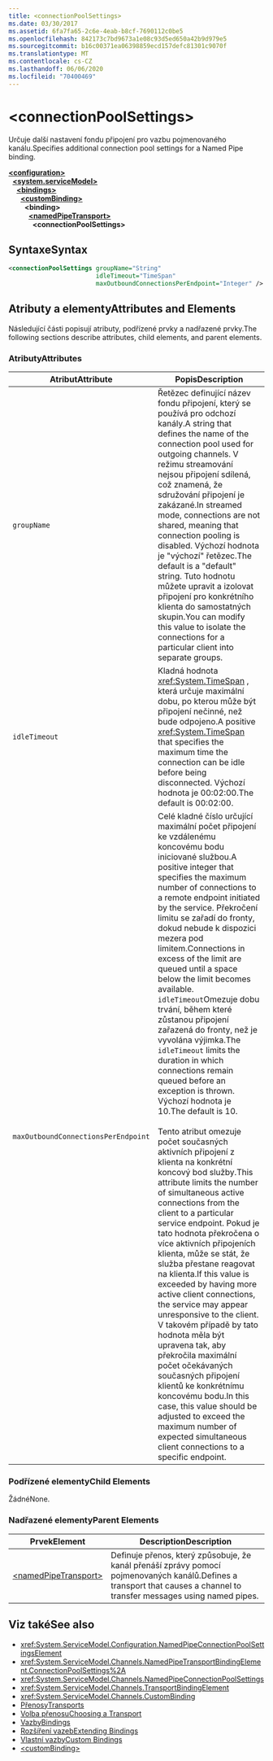 ```yaml
---
title: <connectionPoolSettings>
ms.date: 03/30/2017
ms.assetid: 6fa7fa65-2c6e-4eab-b8cf-7690112c0be5
ms.openlocfilehash: 842173c7bd9673a1e08c93d5ed650a42b9d979e5
ms.sourcegitcommit: b16c00371ea06398859ecd157defc81301c9070f
ms.translationtype: MT
ms.contentlocale: cs-CZ
ms.lasthandoff: 06/06/2020
ms.locfileid: "70400469"
---
```

# \<connectionPoolSettings>
<span data-ttu-id="7ded5-101">Určuje další nastavení fondu připojení pro vazbu pojmenovaného kanálu.</span><span class="sxs-lookup"><span data-stu-id="7ded5-101">Specifies additional connection pool settings for a Named Pipe binding.</span></span>  
  
[**\<configuration>**](../configuration-element.md)\
&nbsp;&nbsp;[**\<system.serviceModel>**](system-servicemodel.md)\
&nbsp;&nbsp;&nbsp;&nbsp;[**\<bindings>**](bindings.md)\
&nbsp;&nbsp;&nbsp;&nbsp;&nbsp;&nbsp;[**\<customBinding>**](custombinding.md)\
&nbsp;&nbsp;&nbsp;&nbsp;&nbsp;&nbsp;&nbsp;&nbsp;**\<binding>**\
&nbsp;&nbsp;&nbsp;&nbsp;&nbsp;&nbsp;&nbsp;&nbsp;&nbsp;&nbsp;[**\<namedPipeTransport>**](namedpipetransport.md)\
&nbsp;&nbsp;&nbsp;&nbsp;&nbsp;&nbsp;&nbsp;&nbsp;&nbsp;&nbsp;&nbsp;&nbsp;**\<connectionPoolSettings>**  
  
## <a name="syntax"></a><span data-ttu-id="7ded5-102">Syntaxe</span><span class="sxs-lookup"><span data-stu-id="7ded5-102">Syntax</span></span>  
  
```xml  
<connectionPoolSettings groupName="String"
                        idleTimeout="TimeSpan"
                        maxOutboundConnectionsPerEndpoint="Integer" />
```  
  
## <a name="attributes-and-elements"></a><span data-ttu-id="7ded5-103">Atributy a elementy</span><span class="sxs-lookup"><span data-stu-id="7ded5-103">Attributes and Elements</span></span>  
 <span data-ttu-id="7ded5-104">Následující části popisují atributy, podřízené prvky a nadřazené prvky.</span><span class="sxs-lookup"><span data-stu-id="7ded5-104">The following sections describe attributes, child elements, and parent elements.</span></span>  
  
### <a name="attributes"></a><span data-ttu-id="7ded5-105">Atributy</span><span class="sxs-lookup"><span data-stu-id="7ded5-105">Attributes</span></span>  
  
|<span data-ttu-id="7ded5-106">Atribut</span><span class="sxs-lookup"><span data-stu-id="7ded5-106">Attribute</span></span>|<span data-ttu-id="7ded5-107">Popis</span><span class="sxs-lookup"><span data-stu-id="7ded5-107">Description</span></span>|  
|---------------|-----------------|  
|`groupName`|<span data-ttu-id="7ded5-108">Řetězec definující název fondu připojení, který se používá pro odchozí kanály.</span><span class="sxs-lookup"><span data-stu-id="7ded5-108">A string that defines the name of the connection pool used for outgoing channels.</span></span> <span data-ttu-id="7ded5-109">V režimu streamování nejsou připojení sdílená, což znamená, že sdružování připojení je zakázané.</span><span class="sxs-lookup"><span data-stu-id="7ded5-109">In streamed mode, connections are not shared, meaning that connection pooling is disabled.</span></span> <span data-ttu-id="7ded5-110">Výchozí hodnota je "výchozí" řetězec.</span><span class="sxs-lookup"><span data-stu-id="7ded5-110">The default is a "default" string.</span></span> <span data-ttu-id="7ded5-111">Tuto hodnotu můžete upravit a izolovat připojení pro konkrétního klienta do samostatných skupin.</span><span class="sxs-lookup"><span data-stu-id="7ded5-111">You can modify this value to isolate the connections for a particular client into separate groups.</span></span>|  
|`idleTimeout`|<span data-ttu-id="7ded5-112">Kladná hodnota <xref:System.TimeSpan> , která určuje maximální dobu, po kterou může být připojení nečinné, než bude odpojeno.</span><span class="sxs-lookup"><span data-stu-id="7ded5-112">A positive <xref:System.TimeSpan> that specifies the maximum time the connection can be idle before being disconnected.</span></span> <span data-ttu-id="7ded5-113">Výchozí hodnota je 00:02:00.</span><span class="sxs-lookup"><span data-stu-id="7ded5-113">The default is 00:02:00.</span></span>|  
|`maxOutboundConnectionsPerEndpoint`|<span data-ttu-id="7ded5-114">Celé kladné číslo určující maximální počet připojení ke vzdálenému koncovému bodu iniciované službou.</span><span class="sxs-lookup"><span data-stu-id="7ded5-114">A positive integer that specifies the maximum number of connections to a remote endpoint initiated by the service.</span></span> <span data-ttu-id="7ded5-115">Překročení limitu se zařadí do fronty, dokud nebude k dispozici mezera pod limitem.</span><span class="sxs-lookup"><span data-stu-id="7ded5-115">Connections in excess of the limit are queued until a space below the limit becomes available.</span></span> <span data-ttu-id="7ded5-116">`idleTimeout`Omezuje dobu trvání, během které zůstanou připojení zařazená do fronty, než je vyvolána výjimka.</span><span class="sxs-lookup"><span data-stu-id="7ded5-116">The `idleTimeout` limits the duration in which connections remain queued before an exception is thrown.</span></span> <span data-ttu-id="7ded5-117">Výchozí hodnota je 10.</span><span class="sxs-lookup"><span data-stu-id="7ded5-117">The default is 10.</span></span><br /><br /> <span data-ttu-id="7ded5-118">Tento atribut omezuje počet současných aktivních připojení z klienta na konkrétní koncový bod služby.</span><span class="sxs-lookup"><span data-stu-id="7ded5-118">This attribute limits the number of simultaneous active connections from the client to a particular service endpoint.</span></span> <span data-ttu-id="7ded5-119">Pokud je tato hodnota překročena o více aktivních připojeních klienta, může se stát, že služba přestane reagovat na klienta.</span><span class="sxs-lookup"><span data-stu-id="7ded5-119">If this value is exceeded by having more active client connections, the service may appear unresponsive to the client.</span></span> <span data-ttu-id="7ded5-120">V takovém případě by tato hodnota měla být upravena tak, aby překročila maximální počet očekávaných současných připojení klientů ke konkrétnímu koncovému bodu.</span><span class="sxs-lookup"><span data-stu-id="7ded5-120">In this case, this value should be adjusted to exceed the maximum number of expected simultaneous client connections to a specific endpoint.</span></span>|  
  
### <a name="child-elements"></a><span data-ttu-id="7ded5-121">Podřízené elementy</span><span class="sxs-lookup"><span data-stu-id="7ded5-121">Child Elements</span></span>  
 <span data-ttu-id="7ded5-122">Žádné</span><span class="sxs-lookup"><span data-stu-id="7ded5-122">None.</span></span>  
  
### <a name="parent-elements"></a><span data-ttu-id="7ded5-123">Nadřazené elementy</span><span class="sxs-lookup"><span data-stu-id="7ded5-123">Parent Elements</span></span>  
  
|<span data-ttu-id="7ded5-124">Prvek</span><span class="sxs-lookup"><span data-stu-id="7ded5-124">Element</span></span>|<span data-ttu-id="7ded5-125">Description</span><span class="sxs-lookup"><span data-stu-id="7ded5-125">Description</span></span>|  
|-------------|-----------------|  
|[\<namedPipeTransport>](namedpipetransport.md)|<span data-ttu-id="7ded5-126">Definuje přenos, který způsobuje, že kanál přenáší zprávy pomocí pojmenovaných kanálů.</span><span class="sxs-lookup"><span data-stu-id="7ded5-126">Defines a transport that causes a channel to transfer messages using named pipes.</span></span>|  
  
## <a name="see-also"></a><span data-ttu-id="7ded5-127">Viz také</span><span class="sxs-lookup"><span data-stu-id="7ded5-127">See also</span></span>

- <xref:System.ServiceModel.Configuration.NamedPipeConnectionPoolSettingsElement>
- <xref:System.ServiceModel.Channels.NamedPipeTransportBindingElement.ConnectionPoolSettings%2A>
- <xref:System.ServiceModel.Channels.NamedPipeConnectionPoolSettings>
- <xref:System.ServiceModel.Channels.TransportBindingElement>
- <xref:System.ServiceModel.Channels.CustomBinding>
- [<span data-ttu-id="7ded5-128">Přenosy</span><span class="sxs-lookup"><span data-stu-id="7ded5-128">Transports</span></span>](../../../wcf/feature-details/transports.md)
- [<span data-ttu-id="7ded5-129">Volba přenosu</span><span class="sxs-lookup"><span data-stu-id="7ded5-129">Choosing a Transport</span></span>](../../../wcf/feature-details/choosing-a-transport.md)
- [<span data-ttu-id="7ded5-130">Vazby</span><span class="sxs-lookup"><span data-stu-id="7ded5-130">Bindings</span></span>](../../../wcf/bindings.md)
- [<span data-ttu-id="7ded5-131">Rozšíření vazeb</span><span class="sxs-lookup"><span data-stu-id="7ded5-131">Extending Bindings</span></span>](../../../wcf/extending/extending-bindings.md)
- [<span data-ttu-id="7ded5-132">Vlastní vazby</span><span class="sxs-lookup"><span data-stu-id="7ded5-132">Custom Bindings</span></span>](../../../wcf/extending/custom-bindings.md)
- [\<customBinding>](custombinding.md)
